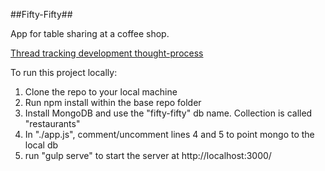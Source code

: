 ##Fifty-Fifty##

App for table sharing at a coffee shop. 

[Thread tracking development thought-process](https://github.com/chasestarr/ideas/issues/5)

To run this project locally:

1. Clone the repo to your local machine
2. Run npm install within the base repo folder
3. Install MongoDB and use the "fifty-fifty" db name. Collection is called "restaurants"
4. In "./app.js", comment/uncomment lines 4 and 5 to point mongo to the local db
4. run "gulp serve" to start the server at http://localhost:3000/


